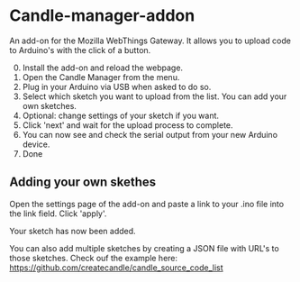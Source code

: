 # Candle-manager-addon
An add-on for the Mozilla WebThings Gateway. It allows you to upload code to Arduino's with the click of a button.

0. Install the add-on and reload the webpage.
1. Open the Candle Manager from the menu.
2. Plug in your Arduino via USB when asked to do so.
3. Select which sketch you want to upload from the list. You can add your own sketches.
4. Optional: change settings of your sketch if you want.
5. Click 'next' and wait for the upload process to complete.
6. You can now see and check the serial output from your new Arduino device.
7. Done


## Adding your own skethes

Open the settings page of the add-on and paste a link to your .ino file into the link field. Click 'apply'.

Your sketch has now been added.

You can also add multiple sketches by creating a JSON file with URL's to those sketches. Check ouf the example here:
https://github.com/createcandle/candle_source_code_list
